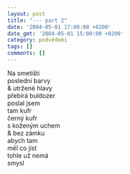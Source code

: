 ```yaml
---
layout: post
title: "--- part 2"
date: '2004-05-01 17:00:00 +0200'
date_gmt: '2004-05-01 15:00:00 +0200'
category: podvědomí
tags: []
comments: []
---
```

<p>Na smetišti<br>
poslední barvy<br>
&amp; utržené hlavy<br>
přebírá buldozer<br>
poslal jsem<br>
tam kufr<br>
černý kufr<br>
s koženým uchem<br>
&amp; bez zámku<br>
abych tam<br>
měl co jíst<br>
tohle už nemá<br>
smysl</p>
